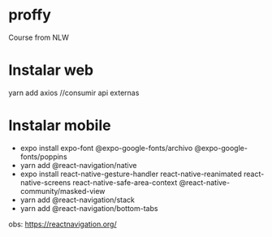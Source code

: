 # proffy
Course from NLW


# Instalar web
yarn add axios //consumir api externas

# Instalar mobile
- expo install expo-font @expo-google-fonts/archivo @expo-google-fonts/poppins
- yarn add @react-navigation/native
- expo install react-native-gesture-handler react-native-reanimated react-native-screens react-native-safe-area-context @react-native-community/masked-view
- yarn add @react-navigation/stack
- yarn add @react-navigation/bottom-tabs


obs: https://reactnavigation.org/